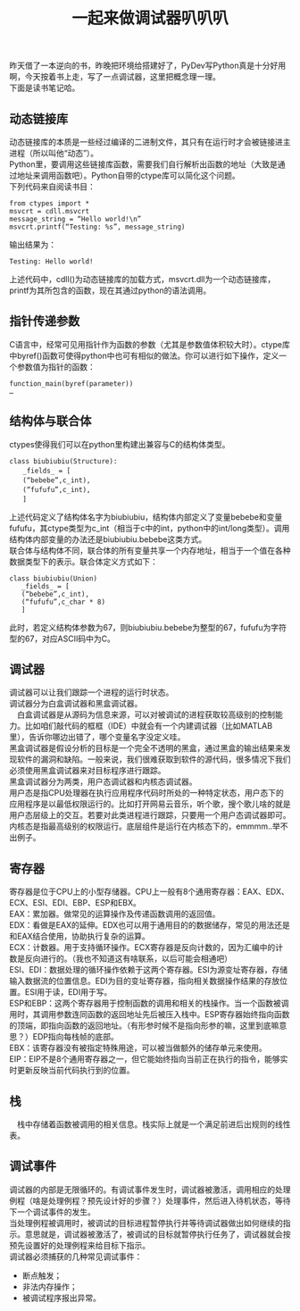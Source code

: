 ﻿---
layout: article
title: 一起来做调试器叭叭叭
mathjax: true
excerpt_separator: <!--more-->
key: 2018-07-21-GHNote
tags: 读书笔记
---
  昨天借了一本逆向的书，昨晚把环境给搭建好了，PyDev写Python真是十分好用啊，今天按着书上走，写了一点调试器，这里把概念理一理。  
  下面是读书笔记哈。  
<!--more-->    
## 动态链接库
  动态链接库的本质是一些经过编译的二进制文件，其只有在运行时才会被链接进主进程（所以叫他“动态”）。  
  Python里，要调用这些链接库函数，需要我们自行解析出函数的地址（大致是通过地址来调用函数吧）。Python自带的ctype库可以简化这个问题。  
  下列代码来自阅读书目：
```
from ctypes import *
msvcrt = cdll.msvcrt
message_string = “Hello world!\n”
msvcrt.printf(“Testing: %s”, message_string)
```
  输出结果为：
```
Testing: Hello world!
```
  上述代码中，cdll()为动态链接库的加载方式，msvcrt.dll为一个动态链接库，printf为其所包含的函数，现在其通过python的语法调用。  
## 指针传递参数
  C语言中，经常可见用指针作为函数的参数（尤其是参数值体积较大时）。ctype库中byref()函数可使得python中也可有相似的做法。你可以进行如下操作，定义一个参数值为指针的函数：
```
function_main(byref(parameter))
…
```
## 结构体与联合体
  ctypes使得我们可以在python里构建出兼容与C的结构体类型。  
```
class biubiubiu(Structure):
　　_fields_ = [
　　(“bebebe”,c_int),
　　(“fufufu”,c_int),
　　]
```
  上述代码定义了结构体名字为biubiubiu，结构体内部定义了变量bebebe和变量fufufu，其ctype类型为c_int（相当于c中的int，python中的int/long类型）。调用结构体内部变量的办法还是biubiubiu.bebebe这类方式。  
  联合体与结构体不同，联合体的所有变量共享一个内存地址，相当于一个值在各种数据类型下的表示。联合体定义方式如下：
```
class biubiubiu(Union)
   _fields_ = [
   (“bebebe”,c_int),
   (“fufufu”,c_char * 8)
   ]
```
  此时，若定义结构体参数为67，则biubiubiu.bebebe为整型的67，fufufu为字符型的67，对应ASCII码中为C。  

## 调试器
  调试器可以让我们跟踪一个进程的运行时状态。  
  调试器分为白盒调试器和黑盒调试器。  
　白盒调试器是从源码为信息来源，可以对被调试的进程获取较高级别的控制能力。比如咱们敲代码的框框（IDE）中就会有一个内建调试器（比如MATLAB里），告诉你哪边出错了，哪个变量名字没定义哇。  
  黑盒调试器是假设分析的目标是一个完全不透明的黑盒，通过黑盒的输出结果来发现软件的漏洞和缺陷。一般来说，我们很难获取到软件的源代码，很多情况下我们必须使用黑盒调试器来对目标程序进行跟踪。  
  黑盒调试器分为两类，用户态调试器和内核态调试器。  
  用户态是指CPU处理器在执行应用程序代码时所处的一种特定状态，用户态下的应用程序是以最低权限运行的。比如打开网易云音乐，听个歌，搜个歌儿啥的就是用户态层级上的交互。若要对此类进程进行跟踪，只要用一个用户态调试器即可。  
  内核态是指最高级别的权限运行。底层组件是运行在内核态下的，emmmm..举不出例子。  
## 寄存器
  寄存器是位于CPU上的小型存储器。CPU上一般有8个通用寄存器：EAX、EDX、ECX、ESI、EDI、EBP、ESP和EBX。  
  EAX：累加器。做常见的运算操作及传递函数调用的返回值。  
  EDX：看做是EAX的延伸。EDX也可以用于通用目的的数据储存，常见的用法还是和EAX结合使用，协助执行复杂的运算。  
  ECX：计数器。用于支持循环操作。ECX寄存器是反向计数的，因为汇编中的计数是反向进行的。（我也不知道这有啥联系，以后可能会相通吧）  
  ESI、EDI：数据处理的循环操作依赖于这两个寄存器。ESI为源变址寄存器，存储输入数据流的位置信息。EDI为目的变址寄存器，指向相关数据操作结果的存放位置。ESI用于读，EDI用于写。  
  ESP和EBP：这两个寄存器用于控制函数的调用和相关的栈操作。当一个函数被调用时，其调用参数连同函数的返回地址先后被压入栈中。ESP寄存器始终指向函数的顶端，即指向函数的返回地址。（有形参时候不是指向形参的嘛，这里到底嘛意思？）EDP指向每栈帧的底部。  
  EBX：该寄存器没有被指定特殊用途，可以被当做额外的储存单元来使用。  
  EIP：EIP不是8个通用寄存器之一，但它能始终指向当前正在执行的指令，能够实时更新反映当前代码执行到的位置。  
## 栈
　栈中存储着函数被调用的相关信息。栈实际上就是一个满足前进后出规则的线性表。
## 调试事件
  调试器的内部是无限循环的。有调试事件发生时，调试器被激活，调用相应的处理例程（啥是处理例程？预先设计好的步骤？）处理事件，然后进入待机状态，等待下一个调试事件的发生。  
  当处理例程被调用时，被调试的目标进程暂停执行并等待调试器做出如何继续的指示。意思就是，调试器被激活了，被调试的目标就暂停执行任务了，调试器就会按预先设置好的处理例程来给目标下指示。  
  调试器必须捕获的几种常见调试事件：
* 断点触发；  
* 非法内存操作；  
* 被调试程序报出异常。  
  
